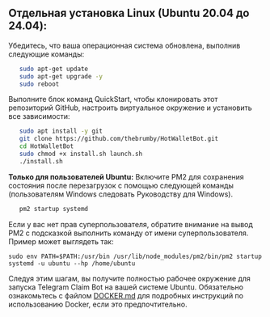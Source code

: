 ## Отдельная установка Linux (Ubuntu 20.04 до 24.04):

Убедитесь, что ваша операционная система обновлена, выполнив следующие команды:
```bash
   sudo apt-get update
   sudo apt-get upgrade -y
   sudo reboot
```

Выполните блок команд QuickStart, чтобы клонировать этот репозиторий GitHub, настроить виртуальное окружение и установить все зависимости:
```bash
   sudo apt install -y git
   git clone https://github.com/thebrumby/HotWalletBot.git
   cd HotWalletBot
   sudo chmod +x install.sh launch.sh
   ./install.sh
```

**Только для пользователей Ubuntu:** Включите PM2 для сохранения состояния после перезагрузок с помощью следующей команды (пользователям Windows следовать Руководству для Windows).
```bash
   pm2 startup systemd
```

Если у вас нет прав суперпользователя, обратите внимание на вывод PM2 с подсказкой выполнить команду от имени суперпользователя. Пример может выглядеть так:

```sudo env PATH=$PATH:/usr/bin /usr/lib/node_modules/pm2/bin/pm2 startup systemd -u ubuntu --hp /home/ubuntu```

Следуя этим шагам, вы получите полностью рабочее окружение для запуска Telegram Claim Bot на вашей системе Ubuntu. Обязательно ознакомьтесь с файлом [DOCKER.md](docs/DOCKER.md) для подробных инструкций по использованию Docker, если это предпочтительно.